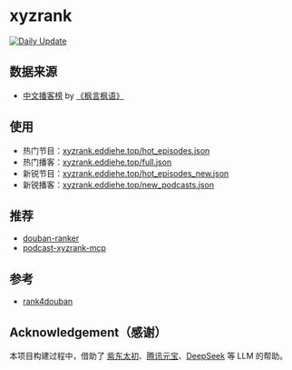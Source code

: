 # xyzrank

[![Daily Update](https://github.com/eddiehe99/xyzrank/actions/workflows/daily_update.yml/badge.svg)](https://github.com/eddiehe99/xyzrank/actions/workflows/daily_update.yml)

## 数据来源

- [中文播客榜](https://xyzrank.com/#/) by [《枫言枫语》](https://fyfy.fm/)

## 使用

- 热门节目：[xyzrank.eddiehe.top/hot_episodes.json](https://xyzrank.eddiehe.top/hot_episodes.json)
- 热门播客：[xyzrank.eddiehe.top/full.json](https://xyzrank.eddiehe.top/full.json)
- 新锐节目：[xyzrank.eddiehe.top/hot_episodes_new.json](https://xyzrank.eddiehe.top/hot_episodes_new.json)
- 新锐播客：[xyzrank.eddiehe.top/new_podcasts.json](https://xyzrank.eddiehe.top/new_podcasts.json)

## 推荐

- [douban-ranker](https://github.com/eddiehe99/douban-ranker)
- [podcast-xyzrank-mcp](https://github.com/Otto-J/podcast-xyzrank-mcp)

## 参考

- [rank4douban](https://github.com/bimzcy/rank4douban)

## Acknowledgement（感谢）

本项目构建过程中，借助了 [紫东太初](https://taichu-web.ia.ac.cn/#/chat)、[腾讯元宝](https://yuanbao.tencent.com/)、[DeepSeek](https://chat.deepseek.com/) 等 LLM 的帮助。
